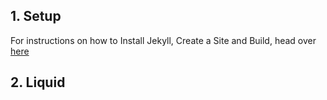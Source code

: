 ## 1. Setup
For instructions on how to Install Jekyll, Create a Site and Build, head over [here](https://jekyllrb.com/docs/step-by-step/01-setup/)

## 2. Liquid
